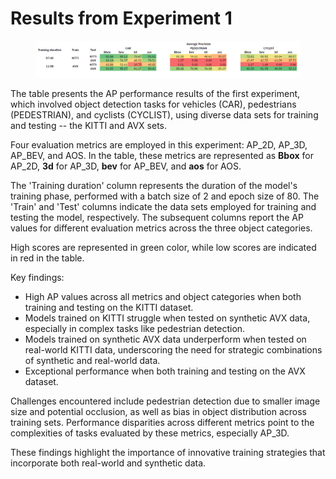 # Results from Experiment 1

<figure>
  <img src="../figs/table_1.png" alt="">
  <figcaption></figcaption>
</figure>

The table presents the AP performance results of the first experiment, which involved object detection tasks for vehicles (CAR), pedestrians (PEDESTRIAN), and cyclists (CYCLIST), using diverse data sets for training and testing -- the KITTI and AVX sets.

Four evaluation metrics are employed in this experiment: AP\_2D, AP\_3D, AP\_BEV, and AOS. In the table, these metrics are represented as **Bbox** for AP\_2D, **3d** for AP\_3D, **bev** for AP\_BEV, and **aos** for AOS. 

The 'Training duration' column represents the duration of the model's training phase, performed with a batch size of 2 and epoch size of 80. The 'Train' and 'Test' columns indicate the data sets employed for training and testing the model, respectively. The subsequent columns report the AP values for different evaluation metrics across the three object categories.

High scores are represented in green color, while low scores are indicated in red in the table.

Key findings:

- High AP values across all metrics and object categories when both training and testing on the KITTI dataset.
- Models trained on KITTI struggle when tested on synthetic AVX data, especially in complex tasks like pedestrian detection.
- Models trained on synthetic AVX data underperform when tested on real-world KITTI data, underscoring the need for strategic combinations of synthetic and real-world data.
- Exceptional performance when both training and testing on the AVX dataset.

Challenges encountered include pedestrian detection due to smaller image size and potential occlusion, as well as bias in object distribution across training sets. Performance disparities across different metrics point to the complexities of tasks evaluated by these metrics, especially AP_3D.

These findings highlight the importance of innovative training strategies that incorporate both real-world and synthetic data.
